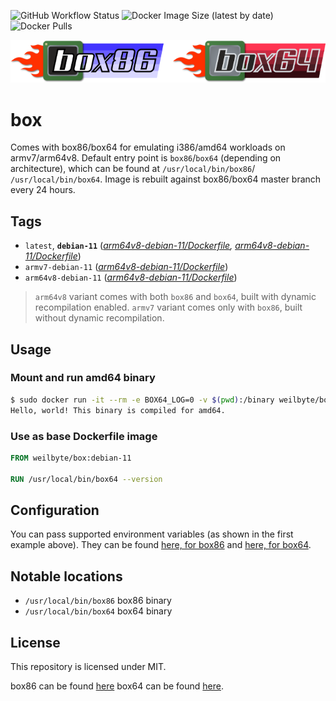 ![GitHub Workflow Status](https://img.shields.io/github/workflow/status/weilbyte/box/Docker%20build?style=flat-square) ![Docker Image Size (latest by date)](https://img.shields.io/docker/image-size/weilbyte/box?style=flat-square) ![Docker Pulls](https://img.shields.io/docker/pulls/weilbyte/box?style=flat-square)

![Box86 and Box64 logos](meta/box86box64.png)
# box
Comes with box86/box64 for emulating i386/amd64 workloads on armv7/arm64v8. Default entry point is `box86`/`box64` (depending on architecture), which can be found at `/usr/local/bin/box86`/ `/usr/local/bin/box64`. Image is rebuilt against box86/box64 master branch every 24 hours.

## Tags 
* `latest`, **`debian-11`** (*[arm64v8-debian-11/Dockerfile](arm64v8-debian-11/Dockerfile), [arm64v8-debian-11/Dockerfile](armv7-debian-11/Dockerfile)*)
* `armv7-debian-11` (*[arm64v8-debian-11/Dockerfile](armv7-debian-11/Dockerfile)*)
* `arm64v8-debian-11` (*[arm64v8-debian-11/Dockerfile](arm64v8-debian-11/Dockerfile)*)

> `arm64v8` variant comes with both `box86` and `box64`, built with dynamic recompilation enabled.
> `armv7` variant comes only with `box86`, built without dynamic recompilation.

## Usage

### Mount and run amd64 binary 
```sh
$ sudo docker run -it --rm -e BOX64_LOG=0 -v $(pwd):/binary weilbyte/box:debian-11 /binary/hello
Hello, world! This binary is compiled for amd64.
```
### Use as base Dockerfile image
```dockerfile
FROM weilbyte/box:debian-11

RUN /usr/local/bin/box64 --version
```

## Configuration
You can pass supported environment variables (as shown in the first example above). 
They can be found [here, for box86](https://github.com/ptitSeb/box86/blob/master/docs/USAGE.md) and [here, for box64](https://github.com/ptitSeb/box64/blob/master/docs/USAGE.md).

## Notable locations
* `/usr/local/bin/box86` box86 binary
* `/usr/local/bin/box64` box64 binary

## License
This repository is licensed under MIT.

box86 can be found [here](https://github.com/ptitSeb/box86) 
box64 can be found [here](https://github.com/ptitSeb/box64).
